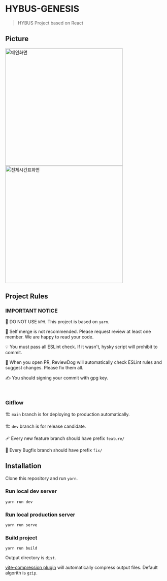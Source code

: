 # HYBUS-GENESIS

> HYBUS Project based on React

## Picture
<img width="370" alt="메인화면" src="https://user-images.githubusercontent.com/59571464/199035127-8f9b67ca-81b3-40e6-8662-5750282915b3.png">

<img width="370" alt="전체시간표화면" src="https://user-images.githubusercontent.com/59571464/199036074-d7fb5fa8-886b-4495-9a9d-c8912fcccc45.png">


## Project Rules

### **IMPORTANT NOTICE**

🚫 DO NOT USE `NPM`. This project is based on `yarn`.

🙏 Self merge is not recommended. Please request review at least one member. We are happy to read your code.

💡 You must pass all ESLint check. If it wasn't, hysky script will prohibit to commit.

🚀 When you open PR, ReviewDog will automatically check ESLint rules and suggest changes. Please fix them all.

✍️ You should signing your commit with gpg key.

<br />

### Gitflow
🏗️ `main` branch is for deploying to production automatically.

🏗️ `dev` branch is for release candidate.

🩹 Every new feature branch should have prefix `feature/`

🎉 Every Bugfix branch should have prefix `fix/`





## Installation

Clone this repository and run `yarn`.

### Run local dev server

`yarn run dev`


### Run local production server

`yarn run serve`


### Build project

`yarn run build`

Output directory is `dist`.

[vite-compression plugin](https://www.npmjs.com/package/vite-plugin-compression) will automatically compress output files. Default algorith is `gzip`.


